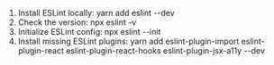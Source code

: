1. Install ESLint locally: yarn add eslint --dev
2. Check the version: npx eslint -v
3. Initialize ESLint config: npx eslint --init
4. Install missing ESLint plugins: yarn add eslint-plugin-import eslint-plugin-react eslint-plugin-react-hooks eslint-plugin-jsx-a11y --dev
